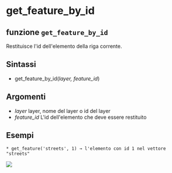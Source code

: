 # get\_feature\_by\_id

## funzione `get_feature_by_id`

Restituisce l'id dell'elemento della riga corrente.

## Sintassi

* get\_feature\_by\_id\(_layer, feature\_id_\)

## Argomenti

* _layer_ layer, nome del layer o id del layer
* _feature\_id_ L'id dell'elemento che deve essere restituito

## Esempi

```text
* get_feature('streets', 1) → l'elemento con id 1 nel vettore "streets"
```

![](https://github.com/pigreco/HfcQGIS/tree/852bbb62a0d5b7739914d4de0ea5b1ebbb5d81d1/img/record_e_attributi/get_feature_by_id1.png)

